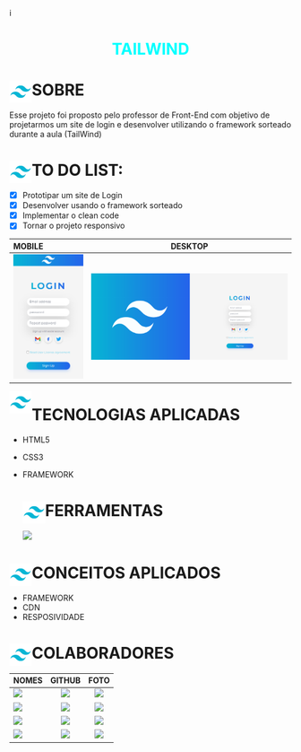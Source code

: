 i

# <div align="center"><span style="color:cyan">TAILWIND</span></div>

<div>
   <img src="./img/logo_tailwind.png" align="left" width="40" align="center"/>
   <h1>SOBRE</h1>   
</div>

Esse projeto foi proposto pelo professor de Front-End com
objetivo de projetarmos um site de login e desenvolver
utilizando o framework sorteado durante a aula (TailWind)

<div>
   <img src="./img/logo_tailwind.png" align="left" width="40" align="center"/>
   <h1>TO DO LIST:</h1>   
</div>

- [x] Prototipar um site de Login
- [x] Desenvolver usando o framework sorteado
- [x] Implementar o clean code
- [x] Tornar o projeto responsivo

<div>

| MOBILE                                     |             DESKTOP             |
| :----------------------------------------- | :-----------------------------: |
| <img heigth="500" src="./img/mobile.png"/> | <img src="./img/desktop.png" /> |

   <img heigth="600" src="./img/logo_tailwind.png" align="left" width="40" align="center"/>
   <h1>TECNOLOGIAS APLICADAS</h1>   
</div>

- HTML5
- CSS3
- FRAMEWORK

     <div>
     <img src="./img/logo_tailwind.png" align="left" width="40" align="center"/>
     <h1>FERRAMENTAS</h1>   
  </div>

    <a href="https://skillicons.dev">
      <img src="https://skillicons.dev/icons?i=vscode,github,git,figma,html,css,tailwind&theme=dark" />
    </a>

<div>
   <img src="./img/logo_tailwind.png" align="left" width="40" align="center"/>
   <h1>CONCEITOS APLICADOS</h1>   
</div>

- FRAMEWORK
- CDN
- RESPOSIVIDADE

<div>
   <img src="./img/logo_tailwind.png" align="left" width="40" align="center"/>
   <h1>COLABORADORES</h1>   
</div>

| NOMES                                                                                                                                                                                      |                                               GITHUB                                               |                                       FOTO                                        |
| :----------------------------------------------------------------------------------------------------------------------------------------------------------------------------------------- | :------------------------------------------------------------------------------------------------: | :-------------------------------------------------------------------------------: |
| <a href="https://github.com/VINICIUSNUNES137"><img src="https://img.shields.io/badge/DESENVOLVEDOR-VINICIUS%20NUNES-informational?style=for-the-badge&logo=appveyorlabelColor=FF00FF"></a> | <a href="https://skillicons.dev"><img src="https://skillicons.dev/icons?i=github&theme=dark"/></a> | <img src="https://avatars.githubusercontent.com/u/90266473?v=4" height="50"></a>  |
| <a href="https://github.com/camilapinh3iro"><img src="https://img.shields.io/badge/DESENVOLVEDORA-CAMILA%20PINHEIRO-informational?style=for-the-badge&logo=appveyorlabelColor=222222"></a> |   <a href="https://skillicons.dev"><img src="https://skillicons.dev/icons?i=github&theme="/></a>   | <img src="https://avatars.githubusercontent.com/u/110388965?v=4" height="50"></a> |
| <a href="https://github.com/oliveiraclara"><img src="https://img.shields.io/badge/DESENVOLVEDORA-CLARA%20OLIVEIRA-informational?style=for-the-badge&logo=appveyorlabelColor=FF00FF"></a>   | <a href="https://skillicons.dev"><img src="https://skillicons.dev/icons?i=github&theme=dark"/></a> | <img src="https://avatars.githubusercontent.com/u/110606333?v=4" height="50"></a> |
| <a href="https://github.com/Gabriel0612205"><img src="https://img.shields.io/badge/DESENVOLVEDOR-GABRIEL%20DEV-informational?style=for-the-badge&logo=appveyorlabelColor=FF00FF"></a>      | <a href="https://skillicons.dev"><img src="https://skillicons.dev/icons?i=github&theme=dark"/></a> | <img src="https://avatars.githubusercontent.com/u/110823200?v=4" height="50"></a> |
